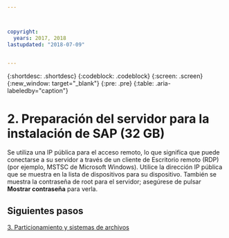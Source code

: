 ```yaml
---



copyright:
  years: 2017, 2018
lastupdated: "2018-07-09"


---
```


{:shortdesc: .shortdesc}
{:codeblock: .codeblock}
{:screen: .screen}
{:new_window: target="_blank"}
{:pre: .pre}
{:table: .aria-labeledby="caption"}

# 2. Preparación del servidor para la instalación de SAP (32 GB)

Se utiliza una IP pública para el acceso remoto, lo que significa que puede conectarse a su servidor a través de un cliente de Escritorio remoto (RDP) (por ejemplo, MSTSC de Microsoft Windows). Utilice la dirección IP pública que se muestra en la lista de dispositivos para su dispositivo. También se muestra la contraseña de root para el servidor; asegúrese de pulsar **Mostrar contraseña** para verla.

## Siguientes pasos

 [3. Particionamiento y sistemas de archivos](/docs/infrastructure/sap-netweaver-ms-qrg/ms-partition-32GB.html)
